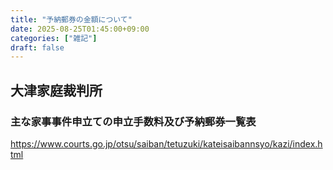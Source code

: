 ```yaml
---
title: "予納郵券の金額について"
date: 2025-08-25T01:45:00+09:00
categories: ["雑記"]
draft: false
---
```


## 大津家庭裁判所

### 主な家事事件申立ての申立手数料及び予納郵券一覧表

https://www.courts.go.jp/otsu/saiban/tetuzuki/kateisaibannsyo/kazi/index.html
